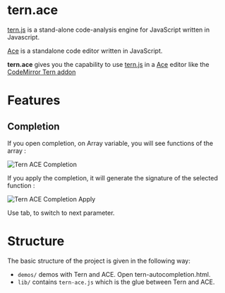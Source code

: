 tern.ace
========

[tern.js](https://github.com/marijnh/tern) is a stand-alone code-analysis engine for JavaScript written in Javascript.

[Ace](https://github.com/ajaxorg/ace) is a standalone code editor written in JavaScript.

**tern.ace** gives you the capability to use [tern.js](https://github.com/marijnh/tern) in a [Ace](https://github.com/ajaxorg/ace) editor like the [CodeMirror Tern addon](http://ternjs.net/doc/demo.html)

# Features

## Completion 

If you open completion, on Array variable, you will see functions of the array : 

![Tern ACE Completion](https://github.com/angelozerr/tern.ace/wiki/images/TernACE_CompletionOverview.png)

If you apply the completion, it will generate the signature of the selected function : 

![Tern ACE Completion Apply](https://github.com/angelozerr/tern.ace/wiki/images/TernACE_CompletionApply.png)

Use tab, to switch to next parameter.

# Structure

The basic structure of the project is given in the following way:

* `demos/` demos with Tern and ACE. Open tern-autocompletion.html.
* `lib/` contains `tern-ace.js` which is the glue between Tern and ACE.


